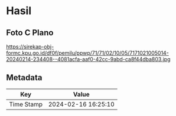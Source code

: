 # Hasil

## Foto C Plano

https://sirekap-obj-formc.kpu.go.id/df0f/pemilu/ppwp/71/71/02/10/05/7171021005014-20240214-234408--4081acfa-aaf0-42cc-9abd-ca8f44dba803.jpg


## Metadata

| Key        | Value               |
| ---------- | ------------------- |
| Time Stamp | 2024-02-16 16:25:10 |



